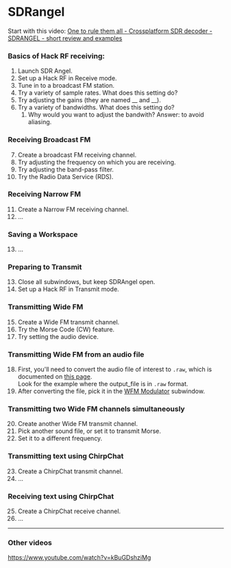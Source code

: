 # SDRangel

Start with this video: [One to rule them all - Crossplatform SDR decoder - SDRANGEL - short review and examples](https://www.youtube.com/watch?v=zrhBcy8L-dA)

### Basics of Hack RF receiving:

1. Launch SDR Angel.
2. Set up a Hack RF in Receive mode.
3. Tune in to a broadcast FM station.
4. Try a variety of sample rates. What does this setting do?
5. Try adjusting the gains (they are named __ and __).
6. Try a variety of bandwidths. What does this setting do?
    1. Why would you want to adjust the bandwith? Answer: to avoid aliasing.

### Receiving Broadcast FM
7. Create a broadcast FM receiving channel.
8. Try adjusting the frequency on which you are receiving.
9. Try adjusting the band-pass filter.
10. Try the Radio Data Service (RDS).

### Receiving Narrow FM
11. Create a Narrow FM receiving channel.
12. ...

### Saving a Workspace
13. ...

### Preparing to Transmit
13. Close all subwindows, but keep SDRAngel open.
14. Set up a Hack RF in Transmit mode.

### Transmitting Wide FM
15. Create a Wide FM transmit channel.
16. Try the Morse Code (CW) feature.
17. Try setting the audio device.

### Transmitting Wide FM from an audio file
18. First, you'll need to convert the audio file of interest to `.raw`,  which is documented on [this page](https://github.com/python-can-define-radio/python-course/blob/main/classroom_activities/Ch03_Misc_examples/soundFile.md).  
    Look for the example where the output_file is in `.raw` format.
20. After converting the file, pick it in the [WFM Modulator](https://github.com/f4exb/sdrangel/blob/master/plugins/channeltx/modwfm/readme.md) subwindow.

### Transmitting two Wide FM channels simultaneously
20. Create another Wide FM transmit channel.
21. Pick another sound file, or set it to transmit Morse.
22. Set it to a different frequency.

### Transmitting text using ChirpChat
23. Create a ChirpChat transmit channel.
24. ...

### Receiving text using ChirpChat
25. Create a ChirpChat receive channel.
26. ...


----

### Other videos

https://www.youtube.com/watch?v=kBuGDshziMg
